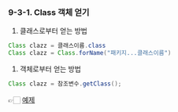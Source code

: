 ### 9-3-1. Class 객체 얻기

1. 클래스로부터 얻는 방법

```java
Class clazz = 클래스이름.class
Class clazz = Class.forName("패키지...클래스이름")
```

1. 객체로부터 얻는 방법

```java
Class clazz = 참조변수.getClass();
```

👉🏻 [예제](https://github.com/gimhanul/Java/blob/master/src/basic_api_class/classs/ClassTest.java)